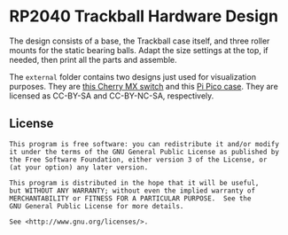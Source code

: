 # RP2040 Trackball Hardware Design

The design consists of a base, the Trackball case itself, and three roller mounts for the static bearing balls.
Adapt the size settings at the top, if needed, then print all the parts and assemble.

The `external` folder contains two designs just used for visualization purposes.
They are [this Cherry MX switch](https://www.thingiverse.com/thing:421524) and this [Pi Pico case](https://www.printables.com/model/210898-raspberry-pi-pico-case).
They are licensed as CC-BY-SA and CC-BY-NC-SA, respectively.

## License

    This program is free software: you can redistribute it and/or modify
    it under the terms of the GNU General Public License as published by
    the Free Software Foundation, either version 3 of the License, or
    (at your option) any later version.

    This program is distributed in the hope that it will be useful,
    but WITHOUT ANY WARRANTY; without even the implied warranty of
    MERCHANTABILITY or FITNESS FOR A PARTICULAR PURPOSE.  See the
    GNU General Public License for more details.

    See <http://www.gnu.org/licenses/>.
